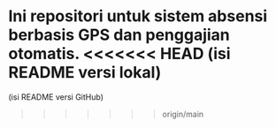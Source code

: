 Ini repositori untuk sistem absensi berbasis GPS dan penggajian otomatis.
<<<<<<< HEAD
(isi README versi lokal)
=======
(isi README versi GitHub)
>>>>>>> origin/main
